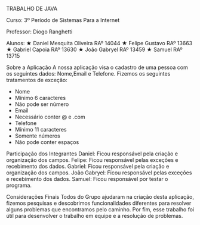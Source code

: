 TRABALHO
DE
JAVA



Curso: 3º Período de Sistemas Para a Internet

Professor: Diogo Ranghetti

Alunos:
★	Daniel Mesquita Oliveira RAº 14044
★	Felipe Gustavo RAº 13663
★	Gabriel Capoia RAº 13630
★	João Gabryel RAº 13459
★	Samuel RAº 13715


Sobre a Aplicação
	A nossa aplicação visa o cadastro de uma pessoa com os seguintes dados: Nome,Email e Telefone. Fizemos os seguintes tratamentos de exceção:
- Nome 
 - Mínimo 6 caracteres
 - Não pode ser número
- Email
 - Necessário conter @ e .com
- Telefone
 - Mínimo 11 caracteres
 - Somente números
 - Não pode conter espaços

Participação dos Integrantes
Daniel: Ficou responsável pela criação e organização dos campos.
Felipe: Ficou responsável pelas exceções e recebimento dos dados.
Gabriel: Ficou responsável pela criação e organização dos campos.
João Gabryel: Ficou responsável pelas exceções e recebimento dos dados.
Samuel: Ficou responsável por testar o programa.

Considerações Finais
Todos do Grupo ajudaram na criação desta aplicação, fizemos pesquisas e descobrimos funcionalidades diferentes para resolver alguns problemas que encontramos pelo caminho. Por fim, esse trabalho foi útil para desenvolver o trabalho em equipe e a resolução de problemas.

